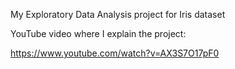 My Exploratory Data Analysis project for Iris dataset

YouTube video where I explain the project:

https://www.youtube.com/watch?v=AX3S7O17pF0
